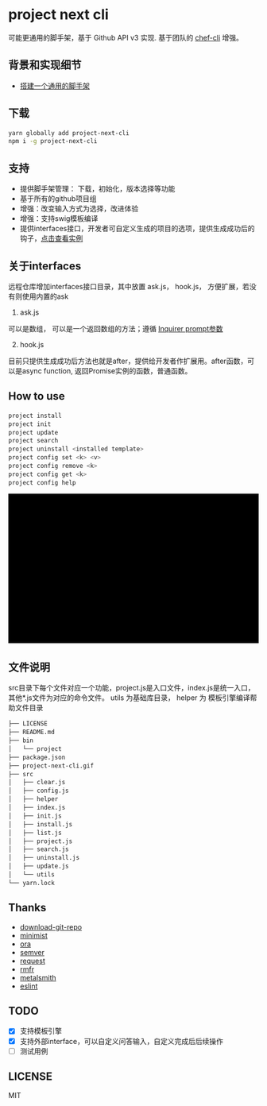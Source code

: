 # project next cli

可能更通用的脚手架，基于 Github API v3 实现. 基于团队的 [chef-cli](https://github.com/2046/chef-cli) 增强。

## 背景和实现细节

- [搭建一个通用的脚手架](https://github.com/jiangtao/blog/issues/23)

## 下载

```bash
yarn globally add project-next-cli
npm i -g project-next-cli
```

## 支持

- 提供脚手架管理： 下载，初始化，版本选择等功能
- 基于所有的github项目组
- 增强：改变输入方式为选择，改进体验
- 增强：支持swig模板编译
- 提供interfaces接口，开发者可自定义生成的项目的选项，提供生成成功后的钩子，[点击查看实例](https://github.com/project-scaffold/cli)

## 关于interfaces

远程仓库增加interfaces接口目录，其中放置 ask.js， hook.js， 方便扩展，若没有则使用内置的ask

1. ask.js 

可以是数组， 可以是一个返回数组的方法；遵循 [Inquirer prompt参数](https://github.com/SBoudrias/Inquirer.js#prompt)

2. hook.js 

目前只提供生成成功后方法也就是after，提供给开发者作扩展用。after函数，可以是async function, 返回Promise实例的函数，普通函数。


## How to use

```bash
project install
project init
project update
project search
project uninstall <installed template>
project config set <k> <v>
project config remove <k>
project config get <k>
project config help
```

<img src="./project-next-cli.gif" />

## 文件说明

src目录下每个文件对应一个功能，project.js是入口文件，index.js是统一入口，其他*.js文件为对应的命令文件。
utils 为基础库目录， helper 为 模板引擎编译帮助文件目录

```bash
├── LICENSE
├── README.md
├── bin
│   └── project
├── package.json
├── project-next-cli.gif
├── src
│   ├── clear.js
│   ├── config.js
│   ├── helper
│   ├── index.js
│   ├── init.js
│   ├── install.js
│   ├── list.js
│   ├── project.js
│   ├── search.js
│   ├── uninstall.js
│   ├── update.js
│   └── utils
└── yarn.lock
```

## Thanks

- [download-git-repo](https://github.com/flipxfx/download-git-repo)
- [minimist](https://github.com/substack/minimist)
- [ora](https://github.com/sindresorhus/ora)
- [semver](https://github.com/npm/node-semver)
- [request](https://github.com/request/request)
- [rmfr](https://github.com/shinnn/rmfr)
- [metalsmith](https://github.com/segmentio/metalsmith)
- [eslint](https://github.com/eslint/eslint)

## TODO

- [x] 支持模板引擎
- [x] 支持外部interface，可以自定义问答输入，自定义完成后后续操作
- [ ] 测试用例

## LICENSE

MIT
